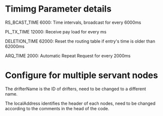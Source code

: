 # Timimg Parameter details
RS_BCAST_TIME 6000: Time intervals, broadcast for every 6000ms

PL_TX_TIME 12000: Receive pay load for every ms

DELETION_TIME 62000: Reset the routing table if entry's time is older than 62000ms

ARQ_TIME 2000: Automatic Repeat Request for every 2000ms

# Configure for multiple servant nodes
The drifterName is the ID of drifters, need to be changed to a different name.

The localAddress identifies the header of each nodes, need to be changed according to the comments in the head of the code.
